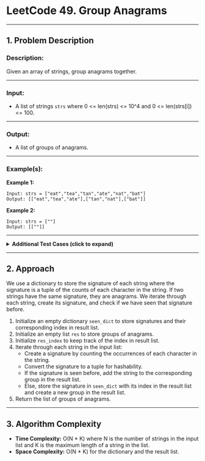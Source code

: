 # LeetCode 49. Group Anagrams

---

## 1. Problem Description

### Description:
Given an array of strings, group anagrams together.

---

### Input:
- A list of strings `strs` where 0 <= len(strs) <= 10^4 and 0 <= len(strs[i]) <= 100.

---

### Output:
- A list of groups of anagrams.

---

### Example(s):
**Example 1:**
```
Input: strs = ["eat","tea","tan","ate","nat","bat"]
Output: [["eat","tea","ate"],["tan","nat"],["bat"]]
```

**Example 2:**
```
Input: strs = [""]
Output: [[""]]
```

---

<details>
<summary><strong>Additional Test Cases (click to expand)</strong></summary>

**Test Case 1:**
```
Input: strs = ["a"]
Output: [["a"]]
```

**Test Case 2:**
```
Input: strs = ["rat","tar","art"]
Output: [["rat","tar","art"]]
```

</details>

---

## 2. Approach

We use a dictionary to store the signature of each string where the signature is a tuple of the counts of each character in the string. If two strings have the same signature, they are anagrams. We iterate through each string, create its signature, and check if we have seen that signature before.

1. Initialize an empty dictionary `seen_dict` to store signatures and their corresponding index in result list.
2. Initialize an empty list `res` to store groups of anagrams.
3. Initialize `res_index` to keep track of the index in result list.
4. Iterate through each string in the input list:
   - Create a signature by counting the occurrences of each character in the string.
   - Convert the signature to a tuple for hashability.
   - If the signature is seen before, add the string to the corresponding group in the result list.
   - Else, store the signature in `seen_dict` with its index in the result list and create a new group in the result list.
5. Return the list of groups of anagrams.

---

## 3. Algorithm Complexity

- **Time Complexity:** O(N * K) where N is the number of strings in the input list and K is the maximum length of a string in the list.
- **Space Complexity:** O(N * K) for the dictionary and the result list.